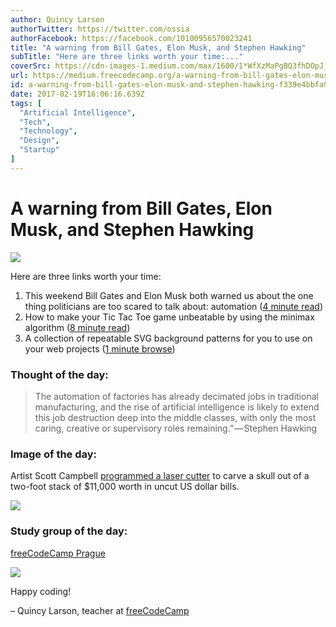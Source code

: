 ```yaml
---
author: Quincy Larson
authorTwitter: https://twitter.com/ossia
authorFacebook: https://facebook.com/10100956570023241
title: "A warning from Bill Gates, Elon Musk, and Stephen Hawking"
subTitle: "Here are three links worth your time:..."
coverSrc: https://cdn-images-1.medium.com/max/1600/1*WfXzMaPgBQ3fhDOpJ_cjxA.jpeg
url: https://medium.freecodecamp.org/a-warning-from-bill-gates-elon-musk-and-stephen-hawking-f339e4bbfa9d
id: a-warning-from-bill-gates-elon-musk-and-stephen-hawking-f339e4bbfa9d
date: 2017-02-19T16:06:16.639Z
tags: [
  "Artificial Intelligence",
  "Tech",
  "Technology",
  "Design",
  "Startup"
]
---
```

# A warning from Bill Gates, Elon Musk, and Stephen Hawking



![](https://cdn-images-1.medium.com/max/1600/1*WfXzMaPgBQ3fhDOpJ_cjxA.jpeg)



Here are three links worth your time:

1.  This weekend Bill Gates and Elon Musk both warned us about the one thing politicians are too scared to talk about: automation ([4 minute read](http://bit.ly/2lwufB8))
2.  How to make your Tic Tac Toe game unbeatable by using the minimax algorithm ([8 minute read](http://bit.ly/2lyYub8))
3.  A collection of repeatable SVG background patterns for you to use on your web projects ([1 minute browse](http://bit.ly/2m0NNLN))

### Thought of the day:

> The automation of factories has already decimated jobs in traditional manufacturing, and the rise of artificial intelligence is likely to extend this job destruction deep into the middle classes, with only the most caring, creative or supervisory roles remaining.” — Stephen Hawking

### Image of the day:

Artist Scott Campbell [programmed a laser cutter](http://bit.ly/2lZlXPV) to carve a skull out of a two-foot stack of $11,000 worth in uncut US dollar bills.



![](https://cdn-images-1.medium.com/max/1600/1*p2IA7-vpWXeLQjjWV7HG9Q.jpeg)



### Study group of the day:

[freeCodeCamp Prague](http://bit.ly/2lyPkLO)



![](https://cdn-images-1.medium.com/max/1600/1*dxeAnJSr_p70IPh4Ya7Wdw.jpeg)



Happy coding!

– Quincy Larson, teacher at [freeCodeCamp](http://bit.ly/2j7Q1dN)








